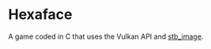 # Hexaface
A game coded in C that uses the Vulkan API and [stb_image](https://github.com/nothings/stb).